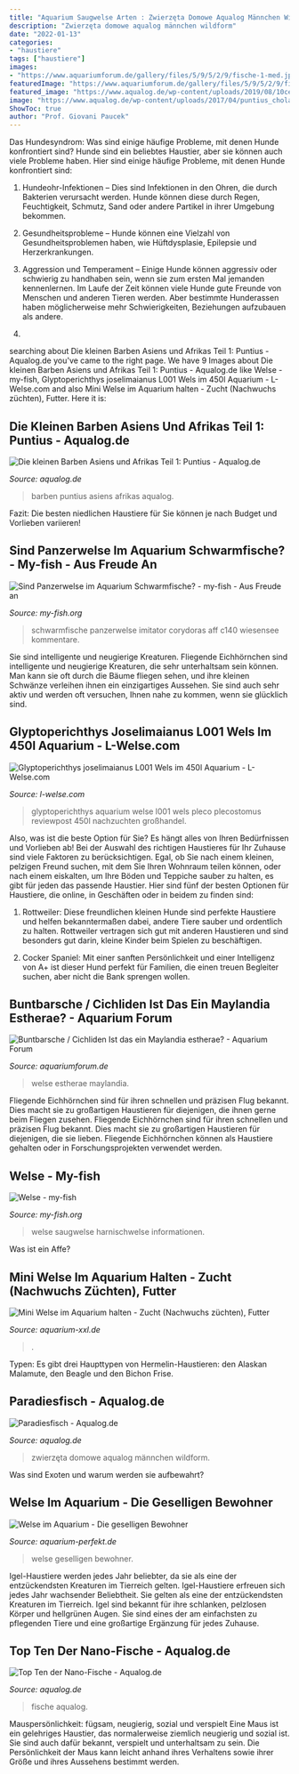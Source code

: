 ```yaml
---
title: "Aquarium Saugwelse Arten : Zwierzęta Domowe Aqualog Männchen Wildform"
description: "Zwierzęta domowe aqualog männchen wildform"
date: "2022-01-13"
categories:
- "haustiere"
tags: ["haustiere"]
images:
- "https://www.aquariumforum.de/gallery/files/5/9/5/2/9/fische-1-med.jpg"
featuredImage: "https://www.aquariumforum.de/gallery/files/5/9/5/2/9/fische-1-med.jpg"
featured_image: "https://www.aqualog.de/wp-content/uploads/2019/08/10celestichthys-Kopie.jpg"
image: "https://www.aqualog.de/wp-content/uploads/2017/04/puntius_chola.jpg"
ShowToc: true
author: "Prof. Giovani Paucek"
---
```



Das Hundesyndrom: Was sind einige häufige Probleme, mit denen Hunde konfrontiert sind?
Hunde sind ein beliebtes Haustier, aber sie können auch viele Probleme haben. Hier sind einige häufige Probleme, mit denen Hunde konfrontiert sind:
1. Hundeohr-Infektionen – Dies sind Infektionen in den Ohren, die durch Bakterien verursacht werden. Hunde können diese durch Regen, Feuchtigkeit, Schmutz, Sand oder andere Partikel in ihrer Umgebung bekommen.

2. Gesundheitsprobleme – Hunde können eine Vielzahl von Gesundheitsproblemen haben, wie Hüftdysplasie, Epilepsie und Herzerkrankungen.

3. Aggression und Temperament – Einige Hunde können aggressiv oder schwierig zu handhaben sein, wenn sie zum ersten Mal jemanden kennenlernen. Im Laufe der Zeit können viele Hunde gute Freunde von Menschen und anderen Tieren werden. Aber bestimmte Hunderassen haben möglicherweise mehr Schwierigkeiten, Beziehungen aufzubauen als andere.

4.

	

		
searching about Die kleinen Barben Asiens und Afrikas Teil 1: Puntius - Aqualog.de you've came to the right page. We have 9 Images about Die kleinen Barben Asiens und Afrikas Teil 1: Puntius - Aqualog.de like Welse - my-fish, Glyptoperichthys joselimaianus L001 Wels im 450l Aquarium - L-Welse.com and also Mini Welse im Aquarium halten - Zucht (Nachwuchs züchten), Futter. Here it is:
		
    
## Die Kleinen Barben Asiens Und Afrikas Teil 1: Puntius - Aqualog.de

<img loading=lazy src="https://www.aqualog.de/wp-content/uploads/2017/04/puntius_chola.jpg" onerror="this.onerror=null;this.src='https://tse1.mm.bing.net/th?id=OIP.xg6cVwq3Zje2S5DRuM6E6gHaE8&amp;pid=15.1';" alt="Die kleinen Barben Asiens und Afrikas Teil 1: Puntius - Aqualog.de">

_Source: aqualog.de_

>barben puntius asiens afrikas aqualog. 

	

Fazit: Die besten niedlichen Haustiere für Sie können je nach Budget und Vorlieben variieren!

    
## Sind Panzerwelse Im Aquarium Schwarmfische? - My-fish - Aus Freude An

<img loading=lazy src="https://my-fish.org/wp-content/uploads/2013/06/Bildschirmfoto-2013-12-30-um-20.47.24.png" onerror="this.onerror=null;this.src='https://tse2.mm.bing.net/th?id=OIP.m_aaQHgRrCbLLP1HbXwNBwHaE7&amp;pid=15.1';" alt="Sind Panzerwelse im Aquarium Schwarmfische? - my-fish - Aus Freude an">

_Source: my-fish.org_

>schwarmfische panzerwelse imitator corydoras aff c140 wiesensee kommentare. 

	

Sie sind intelligente und neugierige Kreaturen.
Fliegende Eichhörnchen sind intelligente und neugierige Kreaturen, die sehr unterhaltsam sein können. Man kann sie oft durch die Bäume fliegen sehen, und ihre kleinen Schwänze verleihen ihnen ein einzigartiges Aussehen. Sie sind auch sehr aktiv und werden oft versuchen, Ihnen nahe zu kommen, wenn sie glücklich sind.

    
## Glyptoperichthys Joselimaianus L001 Wels Im 450l Aquarium - L-Welse.com

<img loading=lazy src="http://www.l-welse.com/gallery/files/1/2/9/3/9/l001_glyptoperichthys_joselimaianus_0010_1200.jpg" onerror="this.onerror=null;this.src='https://tse2.mm.bing.net/th?id=OIP.58B6DA5jjsTyV5_kX8gmpgHaE8&amp;pid=15.1';" alt="Glyptoperichthys joselimaianus L001 Wels im 450l Aquarium - L-Welse.com">

_Source: l-welse.com_

>glyptoperichthys aquarium welse l001 wels pleco plecostomus reviewpost 450l nachzuchten großhandel. 

	

Also, was ist die beste Option für Sie? Es hängt alles von Ihren Bedürfnissen und Vorlieben ab!
Bei der Auswahl des richtigen Haustieres für Ihr Zuhause sind viele Faktoren zu berücksichtigen. Egal, ob Sie nach einem kleinen, pelzigen Freund suchen, mit dem Sie Ihren Wohnraum teilen können, oder nach einem eiskalten, um Ihre Böden und Teppiche sauber zu halten, es gibt für jeden das passende Haustier. Hier sind fünf der besten Optionen für Haustiere, die online, in Geschäften oder in beidem zu finden sind:
1) Rottweiler: Diese freundlichen kleinen Hunde sind perfekte Haustiere und helfen bekanntermaßen dabei, andere Tiere sauber und ordentlich zu halten. Rottweiler vertragen sich gut mit anderen Haustieren und sind besonders gut darin, kleine Kinder beim Spielen zu beschäftigen.

2) Cocker Spaniel: Mit einer sanften Persönlichkeit und einer Intelligenz von A+ ist dieser Hund perfekt für Familien, die einen treuen Begleiter suchen, aber nicht die Bank sprengen wollen.

    
## Buntbarsche / Cichliden Ist Das Ein Maylandia Estherae? - Aquarium Forum

<img loading=lazy src="https://www.aquariumforum.de/gallery/files/5/9/5/2/9/fische-1-med.jpg" onerror="this.onerror=null;this.src='https://tse3.mm.bing.net/th?id=OIP.p_GmiITfFmOXaAhMk-hwwwHaCk&amp;pid=15.1';" alt="Buntbarsche / Cichliden Ist das ein Maylandia estherae? - Aquarium Forum">

_Source: aquariumforum.de_

>welse estherae maylandia. 

	

Fliegende Eichhörnchen sind für ihren schnellen und präzisen Flug bekannt. Dies macht sie zu großartigen Haustieren für diejenigen, die ihnen gerne beim Fliegen zusehen.
Fliegende Eichhörnchen sind für ihren schnellen und präzisen Flug bekannt. Dies macht sie zu großartigen Haustieren für diejenigen, die sie lieben. Fliegende Eichhörnchen können als Haustiere gehalten oder in Forschungsprojekten verwendet werden.

    
## Welse - My-fish

<img loading=lazy src="http://my-fish.org/wp-content/uploads/2013/03/Saugwelse.jpg" onerror="this.onerror=null;this.src='https://tse1.mm.bing.net/th?id=OIP.J-T-WyDNWnB8tbFHKle4qAHaE-&amp;pid=15.1';" alt="Welse - my-fish">

_Source: my-fish.org_

>welse saugwelse harnischwelse informationen. 

	

Was ist ein Affe?

    
## Mini Welse Im Aquarium Halten - Zucht (Nachwuchs Züchten), Futter

<img loading=lazy src="http://www.aquarium-xxl.de/files/mini-welse-aquarium-halten.jpg" onerror="this.onerror=null;this.src='https://tse3.mm.bing.net/th?id=OIP.8sgX1hcTCU7nx4AiOlHv1AAAAA&amp;pid=15.1';" alt="Mini Welse im Aquarium halten - Zucht (Nachwuchs züchten), Futter">

_Source: aquarium-xxl.de_

>. 

	

Typen: Es gibt drei Haupttypen von Hermelin-Haustieren: den Alaskan Malamute, den Beagle und den Bichon Frise.

    
## Paradiesfisch - Aqualog.de

<img loading=lazy src="https://www.aqualog.de/wp-content/uploads/2013/09/Paradiesfisch.jpg" onerror="this.onerror=null;this.src='https://tse4.mm.bing.net/th?id=OIP.aEQY0DGJ8Wl7yAh7NfzYGwHaFD&amp;pid=15.1';" alt="Paradiesfisch - Aqualog.de">

_Source: aqualog.de_

>zwierzęta domowe aqualog männchen wildform. 

	

Was sind Exoten und warum werden sie aufbewahrt?

    
## Welse Im Aquarium - Die Geselligen Bewohner

<img loading=lazy src="http://aquarium-perfekt.de/wp-content/uploads/2017/03/welse_im_aquarium.jpg" onerror="this.onerror=null;this.src='https://tse2.mm.bing.net/th?id=OIP.33_NUKN6OqWRrhsMfjEemAHaFj&amp;pid=15.1';" alt="Welse im Aquarium - Die geselligen Bewohner">

_Source: aquarium-perfekt.de_

>welse geselligen bewohner. 

	

Igel-Haustiere werden jedes Jahr beliebter, da sie als eine der entzückendsten Kreaturen im Tierreich gelten.
Igel-Haustiere erfreuen sich jedes Jahr wachsender Beliebtheit. Sie gelten als eine der entzückendsten Kreaturen im Tierreich. Igel sind bekannt für ihre schlanken, pelzlosen Körper und hellgrünen Augen. Sie sind eines der am einfachsten zu pflegenden Tiere und eine großartige Ergänzung für jedes Zuhause.

    
## Top Ten Der Nano-Fische - Aqualog.de

<img loading=lazy src="https://www.aqualog.de/wp-content/uploads/2019/08/10celestichthys-Kopie.jpg" onerror="this.onerror=null;this.src='https://tse1.mm.bing.net/th?id=OIP.0a6lHhjbZc82c4x7H95-OwHaE8&amp;pid=15.1';" alt="Top Ten der Nano-Fische - Aqualog.de">

_Source: aqualog.de_

>fische aqualog. 

	

Mauspersönlichkeit: fügsam, neugierig, sozial und verspielt
Eine Maus ist ein gelehriges Haustier, das normalerweise ziemlich neugierig und sozial ist. Sie sind auch dafür bekannt, verspielt und unterhaltsam zu sein. Die Persönlichkeit der Maus kann leicht anhand ihres Verhaltens sowie ihrer Größe und ihres Aussehens bestimmt werden.

